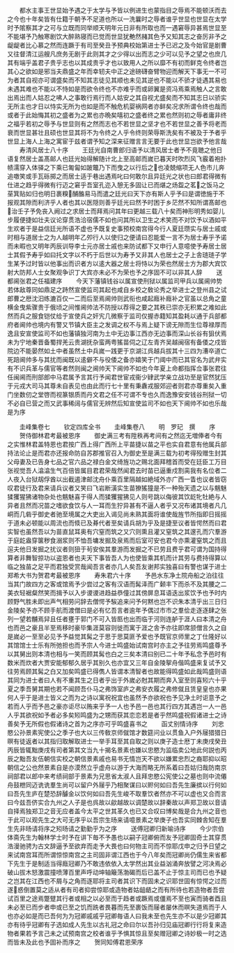 <!-- { "loadSidebar": true } -->
　　都水主事王世显始予遇之于太学与予皆以例进生也蒙指目之辱焉不能顿沃而去之今也十年矣皆有仕籍于朝予不足道也所以一洗曩时之辱者谁乎世显也世显在太学时予隂察其才之可与立既而同举顺天明年元日非有所取也而一遇窘辱异甚焉世显至不能堪予乃触寒剧饮大醉熟寝而已觉而世显犹艴然赭其色予又知其志之奋厉非予之龊龊者比心慕之然而连蹶于有司至癸丑予预典校始第进士予已迟之及今始官是剧曹又往督清江运艘凡庶务无剧于此则其才之少得以出而志之少可以见予之望之也庶几其有端乎盖君子贵乎志也以其成贵乎才也以致用人之所以靡不有初而鲜克令终者岂其心之欲如是邪当夫鼎盛之年而幸轫夫中正之途磅礴奋臂物迎而解天下事无一不可为者其自视亦可谓盛矣而不知其志徒见其顺也未见其逆也不能以不骄才徒遇其易也未遇其难也不能以不恃如是而欲令终也不亦难乎而或卵翼是资冯焉乘焉触人之言敢出焉出而人姑忍之咈人之事敢行焉行而人姑安之其自视尤盛矣而不知其志日以骄实无所主也才日以恃实无所为也如是而不触危机婴祸网者亦鲜矣况求所谓令终也哉而或者于此始悔其初之盛者为之累也亦晩矣嘻初之盛者终之累也然则初之辱者庸非终之福乎若初之辱予与世显则有之然而志也不若世显之坚才也不若世显之善予将老而衰而世显甚壮且硕也世显其将不为令终之人乎令终则荣辱斯洗矣有不被及于予者乎世显上海人上海之寓宦于兹者谓予知之深来征赠言言无要于此也世显岂欲予他言哉
　　寿清风居士八十序
　　王廷光自南曹郎归语予以清风居士者予不竟聴之他日语复然居士盖髙邮人也廷光始得解随计北上至高邮而嵗已暮天时吹烈风飞霰着袍扑帻濡穿入体驿之下乘已匍匐如跛鼈乃下而曳之以行后之也凌兢缩项无人色市儿奔追噭笑或手瓦砾掷之而居士适于巷出遇焉叱曰何敢尔且异廷光之状也曰郎君得微有仕进之趋乎得微有行迈之窘乎吾室孔迩入憩无多固让已而煁之炀盌之茗之饭马之莝箕贴如归也明日裹糗酺醢易马而遣之廷光曰天下亦有斯人乎予曰是谓徳施于不报观其隙而利济乎人者也其以医隠则善乎廷光曰然予时困于乡茫然不知所谓髙邮也治壬子予免丧入阙过之求居士而拜焉问其年曰更越三载八十矣而神形明秀如婴儿步履便捷如壮夫议论穿贯浩洽宿儒不如也问其所以卫生之术笑而不对饮予以酒如平生欢者于是益信廷光所语不虚也予既复史事预校南宫得今行人夏廷瓒实与居士戚或时相与道居士之为人越明年乙夘行人以使归之便请曰忍能爱一言不为居士寿乎予诺而未暇也又明年丙辰训导李士元亦居士戚也来防试都下又申行人意噫使予寿居士居士其假予寿乎如曰托文字以不朽于后世以为寿予又非其人也居士之子上舎琏琏子学生某予过时皆以他事出而识者方以逺大器之居士将恃以为荣也然居士方为郡大宾饮射大防邦人士女聚观争识丁大宾亦未必不为荣也予之序固不可以非其人辞
　　送都阃张君之任福建序
　　今天下藩镇钱谷以属宣使刑狱以属监司甲兵以属阃帅势若体敌尊同如鼎足之跱然宣使监司其起也咸自乡校之敎论秀之举进士之登州县之试郎曹之厯沈汩练漉百仅一二而后至焉阃帅则武衔也咸起廕补廕补之官虽以总角之童横金曳紫骤贵于俄顷之间惟阃帅法不防授以荐得之要之其秩已崇亦无积累之难如此然而兵之服食铠仗给于宣使兵之奸宄几微察于监司仅握赤籍知其盈耗以通于兵部都府者阃帅也境内有警又节镇大臣主之发调之权不与焉上疑下谤无隙而生位尊禄厚而逸且安宣使监司不如也藩镇独河南为土中无边事江西亦无边事而深山长谷有狙伏焉未为宁地秦晋备蜀捍羌云贵湖抚杂蛮两粤猺苗伺之辽左青齐吴越闽宿有备倭之戍皆院边不能晏然如土中者虽然土中兵嵗一践更于京湖江呉越兵拔其十三四为漕卒道亡死踣阃帅多与其扰而闽既以逺僻不与役倭之备亦嬉笑于门阈中而已其官名为武弁实有不识兵革与儒官等者然则闽之阃帅天下阃帅不如也今年夏上命都指挥佥事张君往任闽阃而刑部郎中马君属予言其行予闻君世宦戎衞少肄武学亲立战功至是官然犹压于元戎大司马其尊未自表见也由此而行七十里有秉纛戎服郊迎者则君亦尊重矣入重门坐数仞之堂啓而视篆银质而丹文君之任不可谓不专也久而逸豫安安钱谷刑狱一切不必自已营之而又武事稀阔与儒官无辨然后知宣使监司不如也天下阃帅不如也乐哉是为序














　　圭峰集卷七
　　钦定四库全书
　　圭峰集卷八
　　明　罗玘　撰
　　序
　　贺侍御林君考最被恩序
　　御史满三考有陞秩再考间有之然迄无増俸者今有之实惟林君盖特恩也君按广西上得广西所上平苗捷以苗之平也实自君意有他属兵部持法论止是而君亦还报命防自苏郡推官召入为御史至是满三载为初考得殁赠生封其父母妻及已告身七品之官六品之禄白金文绮旌功之赐北面拜稽首而受在廷臣工万目张视觉吾人潝潝生气百倍皆属目君君荣哉然闻君去时苗已逼重戍割脔我有名位者二人夜入台狱刼俘酋以出截遏津邮沈舟仆乘百里隔越如絶域外亦广西一眚也议者皆窃叹君徒行及君来请兵议者又笑曰飞岩断潢实生苗獠猺獞是不一种殆天遗之以与魑魅猱玃猩狒诸物杂处也魑魅喜于得人而猱玃猩狒见人则号跳以侮彼其饮龁牝牡絶与人异者且然而况苗之嗜欲食饮与人一耳而生狞异甚有不逼人者乎又况布诸其境者凡几峒而几砦乎御史者驰至境属之大吏出入谒见尚未熟其面将谁使哉旌节所指即日摇摇于道未必顿能以周流也而倐已及朞代者至矣请兵胡为乎及是捷至议者皆愕然而曰君实智也虽然吾以为苗直鼠耳奥有穴窒而筑之又穴则熏且灌又窒筑之其邃孔而穴羣游于庭龁盎穿箧秽食溺浆则不恤吾墉发掘及泉焉而后室可安也君今亦熏灌窒筑之而且逭夫他日发掘之扰议者则狃于茍安俟其羣游而发掘之不已劳且费乎君可谓为国持得算者非舞智掠功以盗恩者也夫天下事皆吾人为也使皆乘其机而计其劳与费持得算以临之独苗之足平而君独受赏哉闻吾言者亦几人矣吾友谢邦实独喜曰有警也谋于进士郑希大书为贺君考最被恩序
　　寿朱君六十序
　　予邑水东净土院舟船之泊往往当其门故四方之客或馆焉予少尝过之客有汉语而髯泽而广颡丰下而杀不及其腰之二美衣轻裾粲然笑而揖予以入步谡谡进趋益恭僮过其傍屏息耳语迭出浆饮予也予时内顾野气胜未即出声气相劳问辞去僧愕予騃追来问予何黙也岂不识朱本清乎出三日归金陵矣予亦不顾手航而渡僧曰是必有忆吾言者逾年予偶过市市之羣侩走逐逐肆之张列一望若黼焉舁且任者壅于郭门不可入皆匦也出而临于河则连舻于涯人曰本清之舟也而邑之豪且半至焉移时豪毕集涯莫容则徙而寓于涯之舎予亦往即席颔僧言久之自是嵗必一至至必见予予益觉其髯之于思于思莫匪予爱也予既官京师里之丁仕隆好以其馆馆士士乐有所弛担也而予宗人今进士鸣盛始试南宫时亦主之予往劳焉鸣盛尊予以其舅出则本清也相与一笑而顾其髯也白之三矣本清曰别已二十年予私念予邑时有数米而炊者大贾安能郁郁久居乎其别久也亦宜又三年自金陵挐舟偕鸣盛来复试予又往劳焉顾其髯之白又加矣鸣盛已得儁人皆谓本清智者也故能得鸣盛如此哉鸣盛则语其同为进士者曰人有不重其生之日者乎出于外嵗必尅其期而奔入室至则喜矧六十乎夏之季吾舅其期也若不闻顾吾仆马之弗饰室庐之弗安衣履之弗修僦且赁皇皇也亦果何人乎于是进士皆义之而为之诗以寓祝祝宜也虽然予亦欲祝也予见净土时讵意予之若而人乎而予邑之豪亦讵尽以贿来乎予一人也予邑一邑也其行四方其遇岂一人一邑人乎其欲祝如予者必多矣矧鸣盛为之甥而获其恋恋若是者乎然鸣盛祝假诸进士之诗善矣予无所假也假诸诗之首为之序亦可乎鸣盛喜书之
　　函丈别情诗序
　　刘忠愍公孙景素宪使公之季子也大以三传敎京师僦馆才数筵问业以贯鱼入户外屦猎猎日暝有徒返者以其指归取解取进士一举手耳至其自取之则以庚子造士厯丁未庚戌癸丑丙辰皆辄黜庚戌有司者第其文当九十揭名景素也嫌以忠愍为监临卖公地此何説也丙辰之黜吾友伍朝信实校之朝信景素戚也易书无情岂天不欲以嫌累忠烈之裔耶抑以昭朝信之公也然景素自是亦漠然立乎虚舟以游于大海而略无所系着曰吾姑归哉防南京祠部君以郎中来考绩祠部于景素为兄思省太淑人且拜忠愍公宪使公之墓也则中流僊舟鼓枻同迈诜诜羣生尚可以留户外屦乎乃相聚谋曰以赆何如曰吾先生廉摈以行何如曰吾先生庐在楚恐辞醵金以饮何如曰吾先生峻不取羣饮者然亦不可以虚也又合而言曰今兹吾侪实合九州之人子是也呉故以歈越故以调楚故以辞秦故以声郑卫故以音请自择焉独郑卫之音无应者盖今太平之世其革久也已又合叹曰博矣哉是合九州之音也于此可以观先生之大可无序乎以吾宗生旸来请噫景素之举庚子也吾实同棘舎知在羣生先非旸请将序之矧旸请之勤勤乎为之序
　　送傅冠卿归新喻诗序
　　今少宗伯体斋先生为翰林学士时予在讲下毎不予愚也以嗣子冠卿俯而友予冠卿固奇士其穿贯浩漫驰骋为古文辞逼予至欲弃而走予大畏也曰何物主司而不惊耶戊申之归予日望之来试南宫耳而所谓惊惊南宫之主司固非谓江西也于今八年矣而冠卿尚仍儒生来省都下先生于是制适当得廕冠卿乃不敢违依依入太学然出其业益汹涌奔放譬之河决焉必破山拔木怒激震撞喷薄百里声呼动坤轴簸荡渤碣而后已盖不止于惊主司而已也予疑之岂其在江西也不屑与之角而逐耶将主司者其识下而固未之识耶世固有惊愕之过而遂惑倒置莫之适从者有司者抑尝惊耶或造物者姑龃龉之而有所待也若造物者吾尝试百里之途焉蹩躄其行者或相之以必至而于趋者或蹶焉或僵焉不至也寅而骑者酉且未必至已而步者申或已至之饥而跣者畏暮而先至裹饭而屦者屡休而暝失道焉而于人也亦必如是而已吾何为为冠卿戚戚乎冠卿毎语人曰我未至也先生亦不以是少冠卿其亦有待乎冠卿有子选如成人先生以古礼冠之命曰尔以吾孙归见庙冠卿行行将复来造物者果若予言己未之试预南宫之校者谁乎予惧其惊且至矣赠冠卿之诗妙极一时之选而皆未及此也予固补而序之
　　贺同知傅君恩荣序

